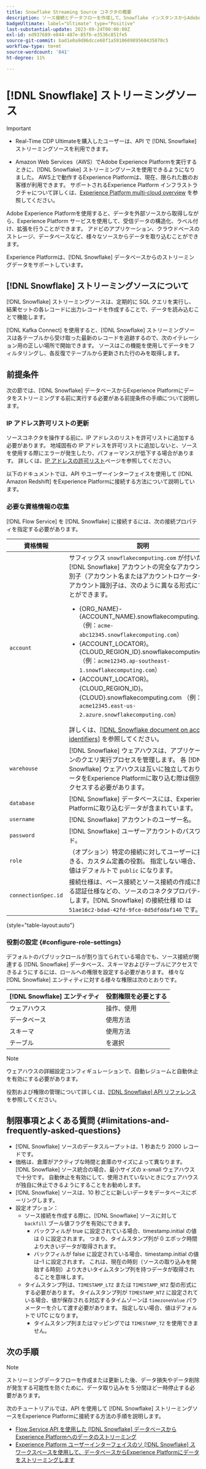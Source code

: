 ```yaml
---
title: Snowflake Streaming Source コネクタの概要
description: ソース接続とデータフローを作成して、Snowflake インスタンスからAdobe Experience Platformにストリーミングデータを取り込む方法を説明します
badgeUltimate: label="Ultimate" type="Positive"
last-substantial-update: 2023-09-24T00:00:00Z
exl-id: ed937689-e844-487e-85fb-e3536c851fe5
source-git-commit: bad1e0a9d86dcce68f1a591060989560435070c5
workflow-type: tm+mt
source-wordcount: '841'
ht-degree: 11%

---
```


# [!DNL Snowflake] ストリーミングソース

>[!IMPORTANT]
>
>* Real-Time CDP Ultimateを購入したユーザーは、API で [!DNL Snowflake] ストリーミングソースを利用できます。
>
>* Amazon Web Services（AWS）でAdobe Experience Platformを実行するときに、[!DNL Snowflake] ストリーミングソースを使用できるようになりました。 AWS上で動作するExperience Platformは、現在、限られた数のお客様が利用できます。 サポートされるExperience Platform インフラストラクチャについて詳しくは、[Experience Platform multi-cloud overview](../../../landing/multi-cloud.md) を参照してください。


Adobe Experience Platformを使用すると、データを外部ソースから取得しながら、Experience Platform サービスを使用して、受信データの構造化、ラベル付け、拡張を行うことができます。 アドビのアプリケーション、クラウドベースのストレージ、データベースなど、様々なソースからデータを取り込むことができます。

Experience Platformは、[!DNL Snowflake] データベースからのストリーミングデータをサポートしています。

## [!DNL Snowflake] ストリーミングソースについて

[!DNL Snowflake] ストリーミングソースは、定期的に SQL クエリを実行し、結果セットの各レコードに出力レコードを作成することで、データを読み込むことで機能します。

[!DNL Kafka Connect] を使用すると、[!DNL Snowflake] ストリーミングソースは各テーブルから受け取った最新のレコードを追跡するので、次のイテレーション用の正しい場所で開始できます。 ソースはこの機能を使用してデータをフィルタリングし、各反復でテーブルから更新された行のみを取得します。

## 前提条件

次の節では、[!DNL Snowflake] データベースからExperience Platformにデータをストリーミングする前に実行する必要がある前提条件の手順について説明します。

### IP アドレス許可リストの更新

ソースコネクタを操作する前に、IP アドレスのリストを許可リストに追加する必要があります。 地域固有の IP アドレスを許可リストに追加しないと、ソースを使用する際にエラーが発生したり、パフォーマンスが低下する場合があります。 詳しくは、[IP アドレスの許可リスト](../../ip-address-allow-list.md#ip-address-allow-list-for-streaming-sources)ページを参照してください。

以下のドキュメントでは、API やユーザーインターフェイスを使用して [!DNL Amazon Redshift] をExperience Platformに接続する方法について説明しています。

### 必要な資格情報の収集

[!DNL Flow Service] を [!DNL Snowflake] に接続するには、次の接続プロパティを指定する必要があります。

| 資格情報 | 説明 |
| --- | --- |
| `account` | サフィックス `snowflakecomputing.com` が付いた [!DNL Snowflake] アカウントの完全なアカウント識別子（アカウント名またはアカウントロケーター）。 アカウント識別子は、次のように異なる形式にすることができます。 <ul><li>{ORG_NAME}-{ACCOUNT_NAME}.snowflakecomputing.com （例：`acme-abc12345.snowflakecomputing.com`）</li><li>{ACCOUNT_LOCATOR}。{CLOUD_REGION_ID}.snowflakecomputing.com （例：`acme12345.ap-southeast-1.snowflakecomputing.com`）</li><li>{ACCOUNT_LOCATOR}。{CLOUD_REGION_ID}。{CLOUD}.snowflakecomputing.com （例：`acme12345.east-us-2.azure.snowflakecomputing.com`）</li></ul> 詳しくは、[[!DNL Snowflake document on account identifiers]](<https://docs.snowflake.com/en/user-guide/admin-account-identifier.html>) を参照してください。 |
| `warehouse` | [!DNL Snowflake] ウェアハウスは、アプリケーションのクエリ実行プロセスを管理します。 各 [!DNL Snowflake] ウェアハウスは互いに独立しており、データをExperience Platformに取り込む際は個別にアクセスする必要があります。 |
| `database` | [!DNL Snowflake] データベースには、Experience Platformに取り込むデータが含まれています。 |
| `username` | [!DNL Snowflake] アカウントのユーザー名。 |
| `password` | [!DNL Snowflake] ユーザーアカウントのパスワード。 |
| `role` | （オプション）特定の接続に対してユーザーに提供できる、カスタム定義の役割。 指定しない場合、この値はデフォルトで `public` になります。 |
| `connectionSpec.id` | 接続仕様は、ベース接続とソース接続の作成に関連する認証仕様などの、ソースのコネクタプロパティを返します。[!DNL Snowflake] の接続仕様 ID は `51ae16c2-bdad-42fd-9fce-8d5dfddaf140` です。 |

{style="table-layout:auto"}

### 役割の設定 {#configure-role-settings}

デフォルトのパブリックロールが割り当てられている場合でも、ソース接続が関連する [!DNL Snowflake] データベース、スキーマおよびテーブルにアクセスできるようにするには、ロールへの権限を設定する必要があります。 様々な [!DNL Snowflake] エンティティに対する様々な権限は次のとおりです。

| [!DNL Snowflake] エンティティ | 役割権限を必要とする |
| --- | --- |
| ウェアハウス | 操作、使用 |
| データベース | 使用方法 |
| スキーマ | 使用方法 |
| テーブル | を選択 |

>[!NOTE]
>
>ウェアハウスの詳細設定コンフィギュレーションで、自動レジュームと自動休止を有効にする必要があります。

役割および権限の管理について詳しくは、[[!DNL Snowflake] API リファレンス ](<https://docs.snowflake.com/en/sql-reference/sql/grant-privilege>) を参照してください。

## 制限事項とよくある質問 {#limitations-and-frequently-asked-questions}

* [!DNL Snowflake] ソースのデータスループットは、1 秒あたり 2000 レコードです。
* 価格は、倉庫がアクティブな時間と倉庫のサイズによって異なります。 [!DNL Snowflake] ソース統合の場合、最小サイズの x-small ウェアハウスで十分です。 自動休止を有効にして、使用されていないときにウェアハウスが独自に休止できるようにすることをお勧めします。
* [!DNL Snowflake] ソースは、10 秒ごとに新しいデータをデータベースにポーリングします。
* 設定オプション：
   * ソース接続を作成する際に、[!DNL Snowflake] ソースに対して `backfill` ブール値フラグを有効にできます。
      * バックフィルが true に設定されている場合、timestamp.initial の値は 0 に設定されます。 つまり、タイムスタンプ列が 0 エポック時間より大きいデータが取得されます。
      * バックフィルが false に設定されている場合、timestamp.initial の値は–1 に設定されます。 これは、現在の時刻（ソースの取り込みを開始する時刻）より大きいタイムスタンプ列を持つデータが取得されることを意味します。
   * タイムスタンプ列は、`TIMESTAMP_LTZ` または `TIMESTAMP_NTZ` 型の形式にする必要があります。 タイムスタンプ列が `TIMESTAMP_NTZ` に設定されている場合、値が保存される対応するタイムゾーンは `timezoneValue` パラメーターを介して渡す必要があります。 指定しない場合、値はデフォルトで UTC になります。
      * タイムスタンプ列またはマッピングでは `TIMESTAMP_TZ` を使用できません。

## 次の手順

>[!NOTE]
>
>ストリーミングデータフローを作成または更新した後、データ損失やデータ削除が発生する可能性を防ぐために、データ取り込みを 5 分間ほど一時停止する必要があります。

次のチュートリアルでは、API を使用して [!DNL Snowflake] ストリーミングソースをExperience Platformに接続する方法の手順を説明します。

* [Flow Service API を使用した  [!DNL Snowflake]  データベースからExperience Platformへのデータのストリーミング](../../tutorials/api/create/databases/snowflake-streaming.md)
* [Experience Platform ユーザーインターフェイスのソ  [!DNL Snowflake]  スワークスペースを使用して、データベースからExperience Platformにデータをストリーミングします](../../tutorials/ui/create/databases/snowflake-streaming.md)
